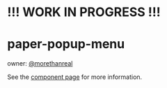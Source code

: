 !!! WORK IN PROGRESS !!!
========================

paper-popup-menu
================

owner: [@morethanreal](http://github.com/morethanreal)

See the [component page](http://polymer-project.org/docs/elements/core-elements.html#core-menu) for more information.

